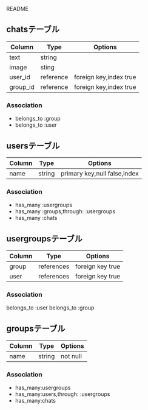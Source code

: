  README
## chatsテーブル
|Column|Type|Options|
|------|----|-------|
|text  |string|     |
|image |sting|      |
|user_id|reference|foreign key,index true|
|group_id|reference|foreign key,index true|

### Association
- belongs_to :group
- belongs_to :user

## usersテーブル
|Column|Type|Options|
|------|----|-------|
|name  |string|primary key,null false,index|

### Association
- has_many :usergroups
- has_many :groups,through: :usergroups
- has_many :chats


## usergroupsテーブル
|Column         |Type      |Options         |
|--------------|----------|----------------|
|group         |references |foreign key true|
|user          |references |foreign key true|

### Association
 belongs_to :user
 belongs_to :group


## groupsテーブル
|Column|Type|Options|
|-----|------|--------|
|name |string|not null|

### Association
- has_many:usergroups
- has_many:users,through: :usergroups
- has_many:chats
